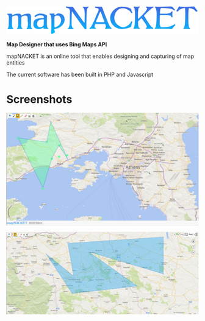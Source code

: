 ![alt tag](https://raw.githubusercontent.com/fsiamp/mapnacket/master/theme/logo.png)

<b>Map Designer that uses Bing Maps API</b><br>

mapNACKET is an online tool that enables designing and capturing of map entities

The current software has been built in PHP and Javascript

# Screenshots

![alt tag](https://raw.githubusercontent.com/fsiamp/mapnacket/master/resources/polygon.png)

![alt tag](https://raw.githubusercontent.com/fsiamp/mapnacket/master/resources/shape.png)
